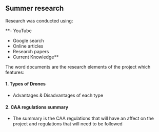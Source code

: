 ## Summer research

Research was conducted using:

**- YouTube
- Google search
- Online articles
- Research papers
- Current Knowledge**


The word documents are the research elements of the project which features:

#### 1. Types of Drones
- Advantages & Disadvantages of each type

#### 2. CAA regulations summary
- The summary is the CAA regulations that will have an affect on the project and regulations that will need to be followed
